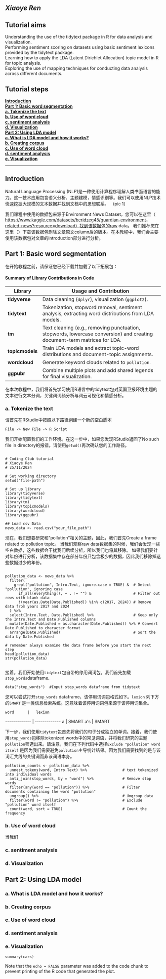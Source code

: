 *Xiaoye Ren*
----

## Tutorial aims 

Understanding the use of the tidytext package in R for data analysis and visualization.  
Performing sentiment scoring on datasets using basic sentiment lexicons provided by the tidytext package.  
Learning how to apply the LDA (Latent Dirichlet Allocation) topic model in R for topic analysis.  
Exploring the use of mapping techniques for conducting data analysis across different documents.  

## Tutorial steps 

[**Introduction**](#introduction)  
[**Part 1: Basic word segmentation**](#part-1-basic-word-segmentation)  
[**a. Tokenize the text**](#a-tokenize-the-text)  
[**b. Use of word cloud**](#b-use-of-word-cloud)  
[**c. sentiment analysis**](#c-sentiment-analysis)  
[**d. Visualization**](#d-visualization)  
[**Part 2: Using LDA model**](#part-2-using-lda-model)  
[**a. What is LDA model and how it works?**](#a-what-is-lda-model-and-how-it-works)  
[**b. Creating corpus**](#b-creating-corpus)  
[**c. Use of word cloud**](#c-use-of-word-cloud)  
[**d. sentiment analysis**](#d-sentiment-analysis)  
[**e. Visualization**](#e-visualization)  

---

## Introduction 

Natural Language Processing (NLP)是一种使用计算程序理解人类书面语言的能力。这一技术应用包含语义分析，主题建模，情感识别等。我们可以使用NLP技术快速挖掘大规模的文本数据并找到文档中的思想联系。
（pic 1）

我们课程中使用的数据包来源于Environment News Dataset，您可以在这里（ https://www.kaggle.com/datasets/beridzeg45/guardian-environment-related-news?resource=download）找到该数据包的raw data。
我们推荐您在这里（）下载该数据包删除文章原文column后的版本。在本教程中，我们会主要使用该数据包对文章的introduction部分进行分析。

## Part 1: Basic word segmentation 

在开始教程之前，请保证您已经下载并加载了以下拓展包：

#### Summary of Library Contributions in Code

| Library        | Usage and Contribution                                                                           |
|----------------|--------------------------------------------------------------------------------------------------|
| **tidyverse**   | Data cleaning (`dplyr`), visualization (`ggplot2`).                                              |
| **tidytext**    | Tokenization, stopword removal, sentiment analysis, extracting word distributions from LDA models. |
| **tm**          | Text cleaning (e.g., removing punctuation, stopwords, lowercase conversion) and creating document-term matrices for LDA. |
| **topicmodels** | Train LDA models and extract topic-word distributions and document-topic assignments.            |
| **wordcloud**   | Generate keyword clouds related to `pollution`.                                                  |
| **ggpubr**      | Combine multiple plots and add shared legends for final visualization.                           |

在本次教程中，我们将首先学习使用R语言中的tidytext包对英国卫报环境主题的文本进行文本分词，关键词词频分析与词云可视化和情感分析。

### a. Tokenize the text 

请首先在RStudio中按照以下路径创建一个新的空白脚本 

`File -> New File -> R Script` 

我们开始配置我们的工作环境。在这一步中，如果您发现RStudio返回了No such file in directory的报错，请使用`getwd()`再次确认您的工作路径。

```

# Coding Club tutorial
# Xiaoye Ren
# 25/11/2024

# Set working directory
setwd("file-path")

# Set up library
library(tidyverse)
library(tidytext)
library(tm)
library(topicmodels)
library(wordcloud)
library(ggpubr)

## Load csv Data 
news_data <- read.csv("your_file_path")

```

现在，我们想要研究和"pollution"相关的主题，因此，我们首先Create a frame related to pollution topic。
当我们观察raw data数据集的时候，我们会发现一些空白数据，这些数据会干扰我们后续分析，所以我们也将其移除。
如果我们要针对年份进行分析，该数据集中存在部分年份只包含极少的数据，因此我们移除掉这些数据过少的年份。

```

pollution_data <- news_data %>%
  filter(
    grepl("pollution", Intro.Text, ignore.case = TRUE) &  # Detect "pollution", ignoring case
      if_all(everything(), ~ . != "") &                   # Filter out rows with blank data
      !(year(as.Date(Date.Published)) %in% c(2017, 2024)) # Remove data from years 2017 and 2024
  ) %>%
  select(Intro.Text, Date.Published) %>%                  # Keep only the Intro.Text and Date.Published columns
  mutate(Date.Published = as.character(Date.Published)) %>% # Convert Date.Published to character format
  arrange(Date.Published)                                 # Sort the data by Date.Published
  
# remember always examine the data frame before you start the next step
head(pollution_data) 
str(pollution_data)
  
```
接着，我们开始使用`tidytext`包自带的停用词词包。我们首先加载`stop_words`dataframe.

```
data("stop_words")  #Input stop_words dataframe from tidytext

```
您可以尝试打开`stop_words` dataframe，该停用词词包格式如下。`lexion` 列下方的`SMART` 是一类信息检索系统。这意味着该停用词词包来源于该停用词集合。

    word      |   lexion
------------- | -------------
      a       |   SMART
     a's      |   SMART


下一步，我们使用`tidytext`包首先将我们的句子分成独立的单词。接着，我们使用`stop_words`包移除tokenized words中的常见词语，并将我们研究的主题`pollution`筛选出来。请注意，我们在下列代码中选择`Exclude "pollution" word itself` 是因为我们需要避免`pollution`主导统计结果。因为我们需要找到的是与该词汇共线的关键词而非该词语本身。 

```
pollution_counts <- pollution_data %>%
  unnest_tokens(word, Intro.Text) %>%                # text tokenized into individual words
  anti_join(stop_words, by = "word") %>%             # Remove stop words
  filter(any(word == "pollution")) %>%               # Filter documents containing the word "pollution"
  ungroup() %>%                                      # Ungroup data 
  filter(word != "pollution") %>%                    # Exclude "pollution" word itself
  count(word, sort = TRUE)                           # Count the frequency 

```

### b. Use of word cloud 

当我们

### c. sentiment analysis 


### d. Visualization 



## Part 2: Using LDA model 

### a. What is LDA model and how it works?  



### b. Creating corpus 



### c. Use of word cloud 


### d. sentiment analysis 


### e. Visualization 


```{r cars}
summary(cars)
```

Note that the `echo = FALSE` parameter was added to the code chunk to prevent printing of the R code that generated the plot.



